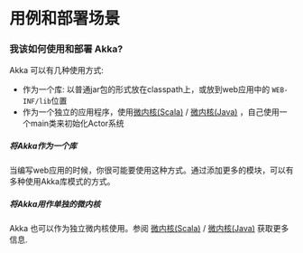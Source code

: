 # 用例和部署场景

### 我该如何使用和部署 Akka?

Akka 可以有几种使用方式:

* 作为一个库: 以普通jar包的形式放在classpath上，或放到web应用中的 `WEB-INF/lib`位置
* 作为一个独立的应用程序，使用[微内核(Scala)](../chapter6/07_microkernel.md) / [微内核(Java)](#TODO) ，自己使用一个main类来初始化Actor系统


##### 将Akka作为一个库
当编写web应用的时候，你很可能要使用这种方式。通过添加更多的模块，可以有多种使用Akka库模式的方式。

##### 将Akka用作单独的微内核
Akka 也可以作为独立微内核使用。参阅 [微内核(Scala)](../chapter6/07_microkernel.md) / [微内核(Java)](#TODO) 获取更多信息.

